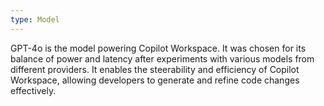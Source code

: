 ```yaml
---
type: Model
---
```


GPT-4o is the model powering Copilot Workspace. It was chosen for its balance of power and latency after experiments with various models from different providers. It enables the steerability and efficiency of Copilot Workspace, allowing developers to generate and refine code changes effectively.